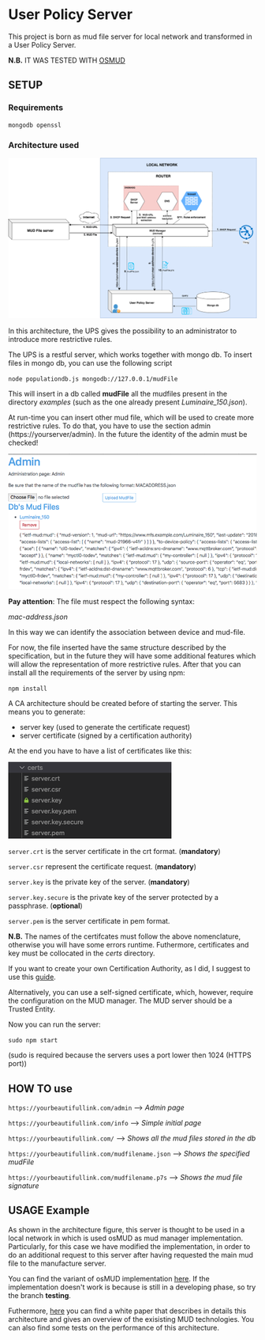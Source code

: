# User Policy Server

This project is born as mud file server for local network and transformed in a User Policy Server.

**N.B.** IT WAS TESTED WITH [OSMUD](https://github.com/osmud/)

## SETUP

### Requirements

```
mongodb openssl
```

### Architecture used
<img src="img/user_policy_server.png">

In this architecture, the UPS gives the possibility to an administrator to introduce more restrictive rules. 

The UPS is a restful server, which works together with mongo db.
To insert files in mongo db, you can use the following script

`
node populationdb.js mongodb://127.0.0.1/mudFile
`

This will insert in a db called **mudFile** all the mudfiles present in the directory *examples* (such as the one already present *Luminaire_150.json*).

At run-time you can insert other mud file, which will be used to create more restrictive rules. To do that, you have to use the section admin (https://yourserver/admin). In the future the identity of the admin must be checked!

<img src="img/admin_screenshot.png">

**Pay attention**: The file must respect the following syntax:

*mac-address.json*

In this way we can identify the association between device and mud-file.

For now, the file inserted have the same structure described by the specification, but in the future they will have some additional features which will allow the representation of more restrictive rules.
After that you can install all the requirements of the server by using npm:

`
npm install
`

A CA architecture should be created before of starting the server. This means you to generate:

* server key (used to generate the certificate request)
* server certificate (signed by a certification authority)

At the end you have to have a list of certificates like this:

<img src="img/listcertificates.png">

`server.crt` is the server certificate in the crt format. (**mandatory**)

`server.csr` represent the certificate request. (**mandatory**)

`server.key` is the private key of the server. (**mandatory**)

`server.key.secure` is the private key of the server protected by a passphrase. (**optional**)

``server.pem`` is the server certificate in pem format.

**N.B.** The names of the certifcates must follow the above nomenclature, otherwise you will have some errors runtime. Futhermore, certificates and key must be collocated in the *certs* directory.

If you want to create your own Certification Authority, as I did, I suggest to use this [guide](https://ubuntu.com/server/docs/security-certificates).

Alternatively, you can use a self-signed certificate, which, however, require the configuration on the MUD manager. The MUD server should be a Trusted Entity.

Now you can run the server:

`sudo npm start`

(sudo is required because the servers uses a port lower then 1024 (HTTPS port))

## HOW TO use

`https://yourbeautifullink.com/admin` --> *Admin page*

`https://yourbeautifullink.com/info` --> *Simple initial page*

`https://yourbeautifullink.com/` --> *Shows all the mud files stored in the db*

`https://yourbeautifullink.com/mudfilename.json` --> *Shows the specified mudFile*

`https://yourbeautifullink.com/mudfilename.p7s` --> *Shows the mud file signature*

## USAGE Example

As shown in the architecture figure, this server is thought to be used in a local network in which is used osMUD as mud manager implementation. Particularly, for this case we have modified the implementation, in order to do an additional request to this server after having requested the main mud file to the manufacture server. 

You can find the variant of osMUD implementation [here](https://github.com/aferaudo/osmud). If the implementation doesn't work is because is still in a developing phase, so try the branch **testing**.

Futhermore, [here](https://arxiv.org/pdf/2004.08003.pdf) you can find a white paper that describes in details this architecture and gives an overview of the exisisting MUD technologies. You can also find some tests on the performance of this architecture.
